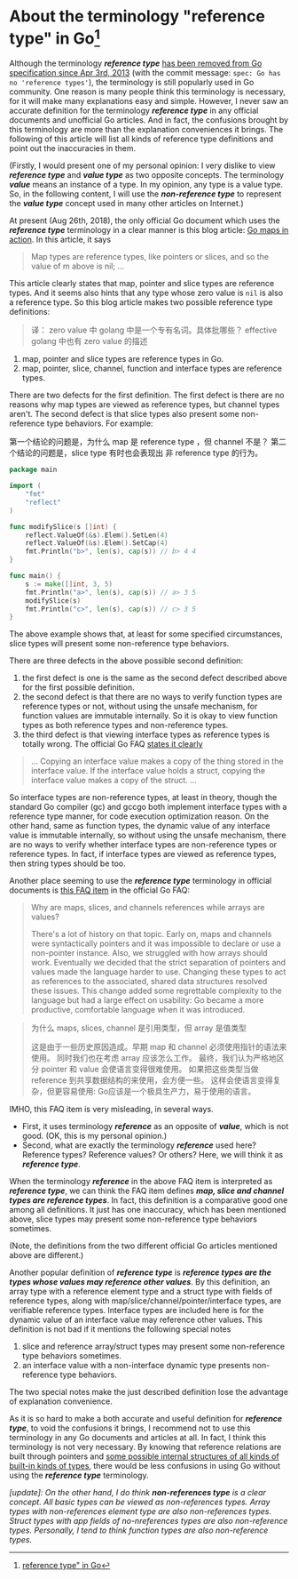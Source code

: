 
# About the terminology "reference type" in Go[^reference_type_in_go]

Although the terminology  _**reference type**_  [has been removed from Go specification since Apr 3rd, 2013](https://github.com/golang/go/commit/b34f0551387fcf043d65cd7d96a0214956578f94)  (with the commit message:  `spec: Go has no 'reference types'`), the terminology is still popularly used in Go community. One reason is many people think this terminology is necessary, for it will make many explanations easy and simple. However, I never saw an accurate definition for the terminology  _**reference type**_  in any official documents and unofficial Go articles. And in fact, the confusions brought by this terminology are more than the explanation conveniences it brings. The following of this article will list all kinds of reference type definitions and point out the inaccuracies in them.

(Firstly, I would present one of my personal opinion: I very dislike to view  _**reference type**_  and  _**value type**_  as two opposite concepts. The terminology  _**value**_  means an instance of a type. In my opinion, any type is a value type. So, in the following content, I will use the  _**non-reference type**_  to represent the  _**value type**_  concept used in many other articles on Internet.)

At present (Aug 26th, 2018), the only official Go document which uses the  _**reference type**_  terminology in a clear manner is this blog article:  [Go maps in action](https://blog.golang.org/go-maps-in-action). In this article, it says

> Map types are reference types, like pointers or slices, and so the value of m above is nil; ...

This article clearly states that map, pointer and slice types are reference types. And it seems also hints that any type whose zero value is  `nil`  is also a reference type. So this blog article makes two possible reference type definitions:

> 译： zero value 中 golang 中是一个专有名词。具体批哪些？ effective golang 中也有 zero value 的描述

1.  map, pointer and slice types are reference types in Go.
2.  map, pointer, slice, channel, function and interface types are reference types.

There are two defects for the first definition. The first defect is there are no reasons why map types are viewed as reference types, but channel types aren't. The second defect is that slice types also present some non-reference type behaviors. For example:

第一个结论的问题是，为什么 map 是 reference type ，但 channel 不是？
第二个结论的问题是，slice type 有时也会表现出 非 reference type 的行为。

```go
package main

import (
	"fmt"
	"reflect"
)

func modifySlice(s []int) {
	reflect.ValueOf(&s).Elem().SetLen(4)
	reflect.ValueOf(&s).Elem().SetCap(4)
	fmt.Println("b>", len(s), cap(s)) // b> 4 4
}

func main() {
	s := make([]int, 3, 5)
	fmt.Println("a>", len(s), cap(s)) // a> 3 5
	modifySlice(s)
	fmt.Println("c>", len(s), cap(s)) // c> 3 5
}
```

The above example shows that, at least for some specified circumstances, slice types will present some non-reference type behaviors.

There are three defects in the above possible second definition:

1.  the first defect is one is the same as the second defect described above for the first possible definition.
2.  the second defect is that there are no ways to verify function types are reference types or not, without using the unsafe mechanism, for function values are immutable internally. So it is okay to view function types as both reference types and non-reference types.
3.  the third defect is that viewing interface types as reference types is totally wrong. The official Go FAQ  [states it clearly](https://golang.org/doc/faq#pass_by_value)

> ... Copying an interface value makes a copy of the thing stored in the interface value. If the interface value holds a struct, copying the interface value makes a copy of the struct. ...

So interface types are non-reference types, at least in theory, though the standard Go compiler (gc) and gccgo both implement interface types with a reference type manner, for code execution optimization reason. On the other hand, same as function types, the dynamic value of any interface value is immutable internally, so without using the unsafe mechanism, there are no ways to verify whether interface types are non-reference types or reference types. In fact, if interface types are viewed as reference types, then string types should be too.

Another place seeming to use the  _**reference type**_  terminology in official documents is  [this FAQ item](https://golang.org/doc/faq#references)  in the official Go FAQ:

> Why are maps, slices, and channels references while arrays are values?
> 
> There's a lot of history on that topic. Early on, maps and channels were syntactically pointers and it was impossible to declare or use a non-pointer instance. Also, we struggled with how arrays should work. Eventually we decided that the strict separation of pointers and values made the language harder to use. Changing these types to act as references to the associated, shared data structures resolved these issues. This change added some regrettable complexity to the language but had a large effect on usability: Go became a more productive, comfortable language when it was introduced.

> 为什么 maps, slices, channel 是引用类型，但  array 是值类型
> 
> 这是由于一些历史原因造成。早期 map 和 channel 必须使用指针的语法来使用。
> 同时我们也在考虑 array 应该怎么工作。
> 最终，我们认为严格地区分 pointer 和 value 会使语言变得很难使用。
> 如果把这些类型当做 reference 到共享数据结构的来使用，会方便一些。
> 这样会使语言变得复杂，但更容易使用: Go应该是一个极具生产力，易于使用的语言。

IMHO, this FAQ item is very misleading, in several ways.

-   First, it uses terminology  _**reference**_  as an opposite of  _**value**_, which is not good. (OK, this is my personal opinion.)
-   Second, what are exactly the terminology  _**reference**_  used here? Reference types? Reference values? Or others? Here, we will think it as  _**reference type**_.

When the terminology  _**reference**_  in the above FAQ item is interpreted as  _**reference type**_, we can think the FAQ item defines  _**map, slice and channel types are reference types**_. In fact, this definition is a comparative good one among all definitions. It just has one inaccuracy, which has been mentioned above, slice types may present some non-reference type behaviors sometimes.

(Note, the definitions from the two different official Go articles mentioned above are different.)

Another popular definition of  _**reference type**_  is  _**reference types are the types whose values may reference other values**_. By this definition, an array type with a reference element type and a struct type with fields of reference types, along with map/slice/channel/pointer/interface types, are verifiable reference types. Interface types are included here is for the dynamic value of an interface value may reference other values. This definition is not bad if it mentions the following special notes

1.  slice and reference array/struct types may present some non-reference type behaviors sometimes.
2.  an interface value with a non-interface dynamic type presents non-reference type behaviors.

The two special notes make the just described definition lose the advantage of explanation convenience.

As it is so hard to make a both accurate and useful definition for  _**reference type**_, to void the confusions it brings, I recommend not to use this terminology in any Go documents and articles at all. In fact, I think this terminology is not very necessary. By knowing that reference relations are built through pointers and  [some possible internal structures of all kinds of built-in kinds of types](https://go101.org/article/value-part.html), there would be less confusions in using Go without using the  _**reference type**_  terminology.

_[update]: On the other hand, I do think  **non-references type**  is a clear concept. All basic types can be viewed as non-references types. Array types with non-references element type are also non-references types. Struct types with app fields of no-nreferences types are also non-reference types. Personally, I tend to think function types are also non-reference types._



[^reference_type_in_go]: [reference type" in Go](https://github.com/go101/go101/wiki/About-the-terminology-%22reference-type%22-in-Go)


<!--stackedit_data:
eyJoaXN0b3J5IjpbNDYyNjAyODk2LDE4OTY5NTY2MjUsLTk2Mj
g2MTY0MywxMTA5MDMxNDgxXX0=
-->
